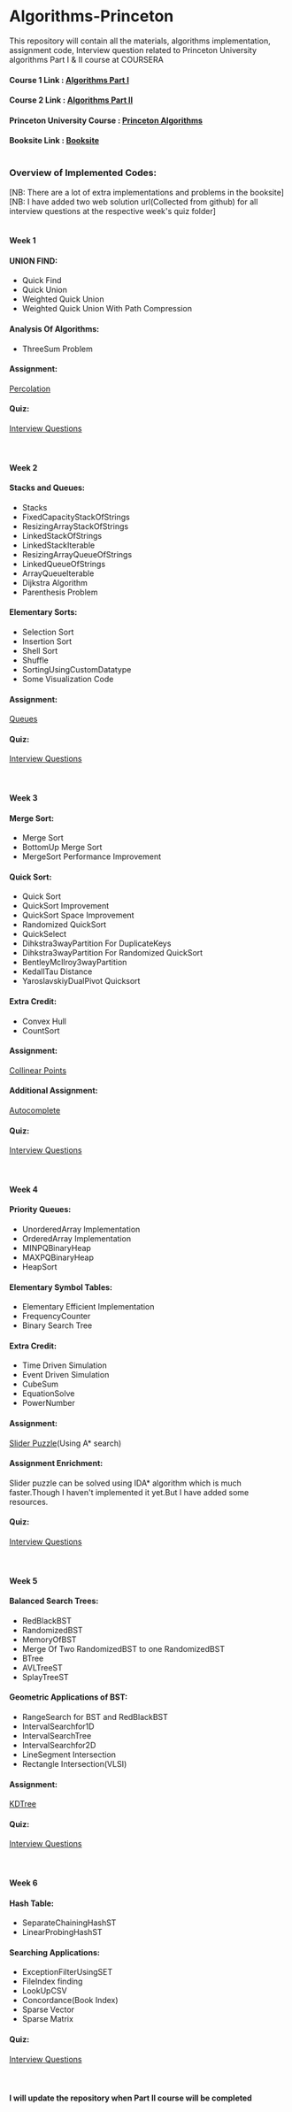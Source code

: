 # Algorithms-Princeton
This repository will contain all the materials, algorithms implementation, assignment code, Interview question related to Princeton University algorithms Part I &amp; II course at COURSERA <br />
#### Course 1 Link : [Algorithms Part I](https://www.coursera.org/learn/algorithms-part1/) <br />
#### Course 2 Link : [Algorithms Part II](https://www.coursera.org/learn/algorithms-part2) <br />
#### Princeton University Course : [Princeton Algorithms](https://www.cs.princeton.edu/courses/archive/spring20/cos226/syllabus.php) <br />
#### Booksite Link : [Booksite](https://algs4.cs.princeton.edu/home/) <br /><br />

### Overview of Implemented Codes: <br />
[NB: There are a lot of extra implementations and problems in the booksite] <br />
[NB: I have added two web solution url(Collected from github) for all interview questions at the respective week's quiz folder] <br /><br />
#### Week 1 <br />
 #### UNION FIND: <br />
  * Quick Find 
  * Quick Union
  * Weighted Quick Union
  * Weighted Quick Union With Path Compression
 #### Analysis Of Algorithms: <br />
  * ThreeSum Problem
 #### Assignment: 
 [Percolation](https://coursera.cs.princeton.edu/algs4/assignments/percolation/specification.php)
 #### Quiz: 
 [Interview Questions](https://github.com/hishamcse/Algorithms-Princeton/blob/master/Algorithms%20Part%20I/Week%201%20Full/Week%201%20Quiz/Interview%20Questions.md) <br /><br /><br />
        
#### Week 2 <br />
 #### Stacks and Queues: <br />
  * Stacks
  * FixedCapacityStackOfStrings
  * ResizingArrayStackOfStrings
  * LinkedStackOfStrings
  * LinkedStackIterable
  * ResizingArrayQueueOfStrings
  * LinkedQueueOfStrings
  * ArrayQueueIterable
  * Dijkstra Algorithm
  * Parenthesis Problem 
 #### Elementary Sorts: <br />
  * Selection Sort
  * Insertion Sort
  * Shell Sort
  * Shuffle
  * SortingUsingCustomDatatype
  * Some Visualization Code 
 #### Assignment: <br />
   [Queues](https://coursera.cs.princeton.edu/algs4/assignments/queues/specification.php)
 #### Quiz:
  [Interview Questions](https://github.com/hishamcse/Algorithms-Princeton/blob/master/Algorithms%20Part%20I/Week%202%20Full/Week%202%20QUIZ/Interview%20Questions.md) <br /><br /><br />
  
#### Week 3 <br />
 #### Merge Sort: <br />
  * Merge Sort
  * BottomUp Merge Sort
  * MergeSort Performance Improvement
 #### Quick Sort: <br />
  * Quick Sort
  * QuickSort Improvement
  * QuickSort Space Improvement
  * Randomized QuickSort
  * QuickSelect
  * Dihkstra3wayPartition For DuplicateKeys
  * Dihkstra3wayPartition For Randomized QuickSort
  * BentleyMcIlroy3wayPartition
  * KedallTau Distance
  * YaroslavskiyDualPivot Quicksort
 #### Extra Credit:
  * Convex Hull
  * CountSort
 #### Assignment: <br />
  [Collinear Points](https://coursera.cs.princeton.edu/algs4/assignments/collinear/specification.php)
 #### Additional Assignment: <br/>
  [Autocomplete](https://www.cs.princeton.edu/courses/archive/spring20/cos226/assignments/autocomplete/specification.php)
 #### Quiz:
  [Interview Questions](https://github.com/hishamcse/Algorithms-Princeton/blob/master/Algorithms%20Part%20I/Week%203%20Full/Week%203%20QUIZ/Interview%20Questions.md) <br /><br /><br />
  
#### Week 4 <br />
 #### Priority Queues: <br />
  * UnorderedArray Implementation
  * OrderedArray Implementation
  * MINPQBinaryHeap
  * MAXPQBinaryHeap
  * HeapSort
 #### Elementary Symbol Tables: <br />
  * Elementary Efficient Implementation
  * FrequencyCounter
  * Binary Search Tree
 #### Extra Credit:
  * Time Driven Simulation
  * Event Driven Simulation
  * CubeSum
  * EquationSolve
  * PowerNumber
 #### Assignment: <br />
  [Slider Puzzle](https://coursera.cs.princeton.edu/algs4/assignments/8puzzle/specification.php)(Using A* search)
 #### Assignment Enrichment:
  Slider puzzle can be solved using IDA* algorithm which is much faster.Though I haven't implemented it yet.But I have added some resources.
 #### Quiz:
  [Interview Questions](https://github.com/hishamcse/Algorithms-Princeton/blob/master/Algorithms%20Part%20I/Week%204%20Full/Week%204%20QUIZ/Interview%20Questions.md) <br /><br /><br />
  
#### Week 5 <br />
 #### Balanced Search Trees: <br />
  * RedBlackBST
  * RandomizedBST
  * MemoryOfBST
  * Merge Of Two RandomizedBST to one RandomizedBST
  * BTree
  * AVLTreeST
  * SplayTreeST
 #### Geometric Applications of BST: <br />
  * RangeSearch for BST and RedBlackBST
  * IntervalSearchfor1D
  * IntervalSearchTree
  * IntervalSearchfor2D
  * LineSegment Intersection
  * Rectangle Intersection(VLSI)
 #### Assignment: <br />
  [KDTree](https://coursera.cs.princeton.edu/algs4/assignments/kdtree/specification.php)
 #### Quiz:
  [Interview Questions](https://github.com/hishamcse/Algorithms-Princeton/blob/master/Algorithms%20Part%20I/Week%205%20Full/Week%205%20QUIZ/Interview%20Questions.md) <br /><br /><br />
  
#### Week 6 <br />
 #### Hash Table: <br />
  * SeparateChainingHashST
  * LinearProbingHashST
 #### Searching Applications: <br />
  * ExceptionFilterUsingSET
  * FileIndex finding
  * LookUpCSV 
  * Concordance(Book Index)
  * Sparse Vector
  * Sparse Matrix
 #### Quiz:
  [Interview Questions](https://github.com/hishamcse/Algorithms-Princeton/blob/master/Algorithms%20Part%20I/Week%206%20Full/Week%206%20QUIZ/Interview%20Questions.md) <br /><br /><br />

     
#### I will update the repository when Part II course will be completed
